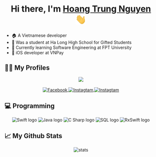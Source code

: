 <h1 align="center">Hi there, I'm <a href="https://www.facebook.com/mrlimfo/" target="_blank">Hoang Trung Nguyen</a> 
  <img src="https://github.com/nguyenht65/nguyenht65/blob/master/images/Hi.gif" height="35" />
</h1>

- :house: A Vietnamese developer
- :leaves: Was a student at Ha Long High School for Gifted Students
- 🌱 Currently learning Software Engineering at FPT University
- :iphone: iOS developer at VNPay

## :sassy_man: My Profiles
<div align="center">
  
  ![](https://visitor-badge.glitch.me/badge?page_id=nguyenht65.nguyenht65&right_color=red)
  
  <a href="https://www.facebook.com/mrlimfo/">
  <img align="center" alt="Facebook" height="50" width="50" src="https://img.icons8.com/doodle/344/facebook-new.png" />
  </a>
  <a href="https://www.instagram.com/__htn.0605__/">
  <img align="center" alt="Instagtam" height="50" width="50" src="https://img.icons8.com/officel/344/instagram-new.png" />
  </a>
  <a href="https://static.topcv.vn/topcv-cv-uploads/e469926e02131c13d25f2f834b65a634.pdf#toolbar=0&navpanes=0&scrollbar=0">
  <img align="center" alt="Instagtam" height="50" width="50" src="https://img.icons8.com/external-flaticons-lineal-color-flat-icons/344/external-cv-recruitment-agency-flaticons-lineal-color-flat-icons-5.png" />
  </a>
  
</div>

## :computer: Programming
<div align="center">
  <img src="https://img.icons8.com/doodle/344/swift.png" height="70" width="70" alt="Swift logo" />
  <img src="https://img.icons8.com/dusk/344/java-coffee-cup-logo.png" height="70" width="70" alt="Java logo" />
  <img src="https://img.icons8.com/color/344/c-sharp-logo.png" height="70" width="70" alt="C Sharp logo" />
  <img src="https://img.icons8.com/external-soft-fill-juicy-fish/344/external-sql-servers-and-networks-soft-fill-soft-fill-juicy-fish.png" height="70" width="70" alt="SQL logo" />
   <img src="https://www.mobintouch.com/wp-content/uploads/2018/12/RxSwift.png" height="70" width="70" alt="RxSwift logo" />
</div>

## 📈 My Github Stats
<div align="center">
<img src="https://github-readme-stats.vercel.app/api?username=nguyenht65&show_icons=true&theme=apprentice" alt="stats" />
</div>

